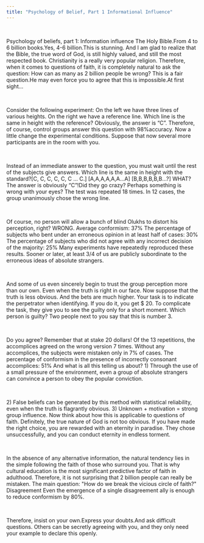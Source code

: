 ```yaml
---
title: "Psychology of Belief, Part 1 Informational Influence"
---
```

<br>

<div>
<p>
Psychology of beliefs, part 1: Information influence The Holy Bible.From 4 to 6 billion books.Yes, 4-6 billion.This is stunning. And I am glad to realize that the Bible, the true word of God, is still highly valued, and still the most respected book. Christianity is a really very popular religion. Therefore, when it comes to questions of faith, it is completely natural to ask the question: How can as many as 2 billion people be wrong? This is a fair question.He may even force you to agree that this is impossible.At first sight... 
</p>
</div>
<br>

<div>
<p>
Consider the following experiment: On the left we have three lines of various heights. On the right we have a reference line. Which line is the same in height with the reference? Obviously, the answer is “C”. Therefore, of course, control groups answer this question with 98%accuracy. Now a little change the experimental conditions. Suppose that now several more participants are in the room with you. 
</p>
</div>
<br>

<div>
<p>
Instead of an immediate answer to the question, you must wait until the rest of the subjects give answers. Which line is the same in height with the standard?[C, C, C, C, C, C ... C.] [A,A,A,A,A,A...A] [B,B,B,B,B,B...?] WHAT? The answer is obviously “C”!Did they go crazy? Perhaps something is wrong with your eyes? The test was repeated 18 times. In 12 cases, the group unanimously chose the wrong line. 
</p>
</div>
<br>

<div>
<p>
Of course, no person will allow a bunch of blind Olukhs to distort his perception, right? WRONG. Average conformism: 37% The percentage of subjects who bent under an erroneous opinion in at least half of cases: 30% The percentage of subjects who did not agree with any incorrect decision of the majority: 25% Many experiments have repeatedly reproduced these results. Sooner or later, at least 3/4 of us are publicly subordinate to the erroneous ideas of absolute strangers. 
</p>
</div>
<br>

<div>
<p>
And some of us even sincerely begin to trust the group perception more than our own. Even when the truth is right in our face. Now suppose that the truth is less obvious. And the bets are much higher. Your task is to indicate the perpetrator when identifying. If you do it, you get $ 20. To complicate the task, they give you to see the guilty only for a short moment. Which person is guilty? Two people next to you say that this is number 3. 
</p>
</div>
<br>

<div>
<p>
Do you agree? Remember that at stake 20 dollars! Of the 13 repetitions, the accomplices agreed on the wrong version 7 times. Without any accomplices, the subjects were mistaken only in 7% of cases. The percentage of conformism in the presence of incorrectly consonant accomplices: 51% And what is all this telling us about? 1) Through the use of a small pressure of the environment, even a group of absolute strangers can convince a person to obey the popular conviction. 
</p>
</div>
<br>

<div>
<p>
2) False beliefs can be generated by this method with statistical reliability, even when the truth is flagrantly obvious. 3) Unknown + motivation = strong group influence. Now think about how this is applicable to questions of faith. Definitely, the true nature of God is not too obvious. If you have made the right choice, you are rewarded with an eternity in paradise. They chose unsuccessfully, and you can conduct eternity in endless torment. 
</p>
</div>
<br>

<div>
<p>
In the absence of any alternative information, the natural tendency lies in the simple following the faith of those who surround you. That is why cultural education is the most significant predictive factor of faith in adulthood. Therefore, it is not surprising that 2 billion people can really be mistaken. The main question: "How do we break the vicious circle of faith?" Disagreement Even the emergence of a single disagreement ally is enough to reduce conformism by 80%. 
</p>
</div>
<br>

<div>
<p>
Therefore, insist on your own.Express your doubts.And ask difficult questions. Others can be secretly agreeing with you, and they only need your example to declare this openly. 
</p>
</div>
<br>